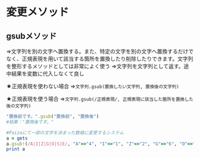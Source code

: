 # 変更メソッド

## gsubメソッド

⇒文字列を別の文字へ置換する。また、特定の文字を別の文字へ置換するだけでなく、正規表現を用いて該当する箇所を置換したり削除したりできます。文字列を整形するメソッドとしては非常によく使う
⇒文字列を文字列として返す。途中結果を変数に代入しなくて良し

★正規表現を使わない場合
⇒`文字列.gsub(置換したい文字列, 置換後の文字列)`

★正規表現を使う場合
⇒`文字列.gsub(/正規表現/, 正規表現に該当した箇所を置換した後の文字列)`

```ruby
"置換前です。".gsub("置換前", "置換後")
#結果："置換後です。"
```

```ruby
#Paizaにて一部の文字を決まった数値に変更するシステム
a = gets
a.gsub!(/A|I|Z|G|O|S|E/, "A"=>"4", "I"=>"1", "Z"=>"2", "G"=>"6", "O"=>"0", "S"=>"5", "E"=>"3")
print a
```

